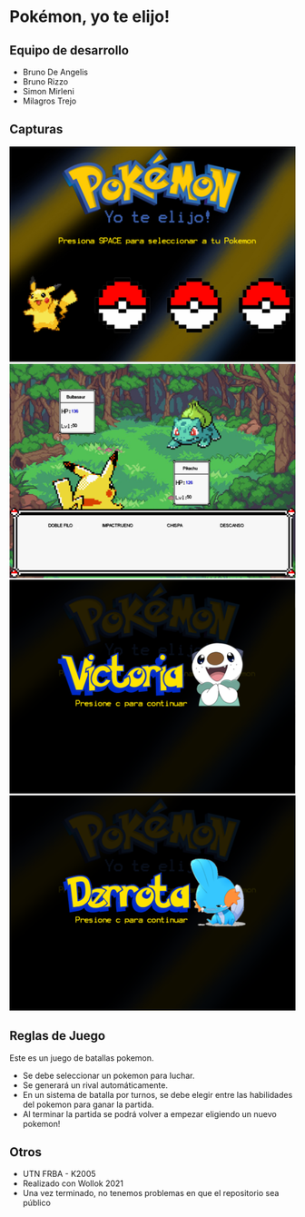 # Pokémon, yo te elijo!

## Equipo de desarrollo

- Bruno De Angelis
- Bruno Rizzo
- Simon Mirleni
- Milagros Trejo

## Capturas

![Pantalla de inicio](CapturaInicio.PNG)
![Batalla](CapturaBatalla.PNG)
![Victoria](PantallaVictoria.PNG)
![Derrota](PantallaDerrota.PNG)

## Reglas de Juego

Este es un juego de batallas pokemon.
- Se debe seleccionar un pokemon para luchar.
- Se generará un rival automáticamente.
- En un sistema de batalla por turnos, se debe elegir entre las habilidades del pokemon para ganar la partida.
- Al terminar la partida se podrá volver a empezar eligiendo un nuevo pokemon!

## Otros

- UTN FRBA - K2005
- Realizado con Wollok 2021
- Una vez terminado, no tenemos problemas en que el repositorio sea público
